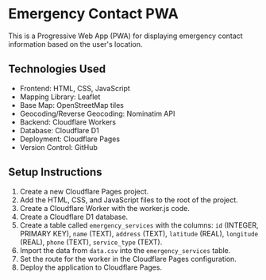 # Emergency Contact PWA

This is a Progressive Web App (PWA) for displaying emergency contact information based on the user's location.

## Technologies Used

*   Frontend: HTML, CSS, JavaScript
*   Mapping Library: Leaflet
*   Base Map: OpenStreetMap tiles
*   Geocoding/Reverse Geocoding: Nominatim API
*   Backend: Cloudflare Workers
*   Database: Cloudflare D1
*   Deployment: Cloudflare Pages
*   Version Control: GitHub

## Setup Instructions

1.  Create a new Cloudflare Pages project.
2.  Add the HTML, CSS, and JavaScript files to the root of the project.
3.  Create a Cloudflare Worker with the worker.js code.
4.  Create a Cloudflare D1 database.
5.  Create a table called `emergency_services` with the columns: `id` (INTEGER, PRIMARY KEY), `name` (TEXT), `address` (TEXT), `latitude` (REAL), `longitude` (REAL), `phone` (TEXT), `service_type` (TEXT).
6.  Import the data from `data.csv` into the `emergency_services` table.
7.  Set the route for the worker in the Cloudflare Pages configuration.
8.  Deploy the application to Cloudflare Pages.